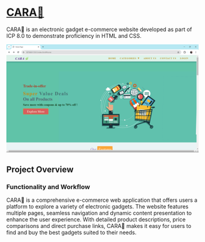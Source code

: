 # [CARA🌿](https://e-commerce-electronic-gadgets-website.netlify.app/)

CARA🌿 is an electronic gadget e-commerce website developed as part of ICP 8.0 to demonstrate proficiency in HTML and CSS.

![HomePage](/Images/HomePage.png)

## Project Overview

### Functionality and Workflow

CARA🌿 is a comprehensive e-commerce web application that offers users a platform to explore a variety of electronic gadgets. The website features multiple pages, seamless navigation and dynamic content presentation to enhance the user experience. With detailed product descriptions, price comparisons and direct purchase links, CARA🌿 makes it easy for users to find and buy the best gadgets suited to their needs.



